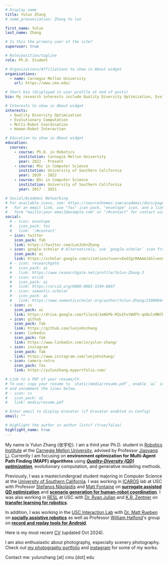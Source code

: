 ```yaml
---
# Display name
title: Yulun Zhang
# name_pronunciation: Zhang Yu lun

first_name: Yulun
last_name: Zhang

# Is this the primary user of the site?
superuser: true

# Role/position/tagline
role: Ph.D. Student

# Organizations/Affiliations to show in About widget
organizations:
  - name: Carnegie Mellon University
    url: https://www.cmu.edu/

# Short bio (displayed in user profile at end of posts)
bio: My research interests include Quality Diversity Optimization, Evolutionary Computation, Multi-Robot Coordination, and Human-Robot Interaction.

# Interests to show in About widget
interests:
  - Quality Diversity Optimization
  - Evolutionary Computation
  - Multi-Robot Coordination
  - Human-Robot Interaction

# Education to show in About widget
education:
  courses:
    - course: Ph.D. in Robotics
      institution: Carnegie Mellon University
      year: 2022 - Present
    - course: MSc in Computer Science
      institution: University of Southern California
      year: 2020 - 2022
    - course: BSc in Computer Science
      institution: University of Southern California
      year: 2017 - 2021

# Social/Academic Networking
# For available icons, see: https://sourcethemes.com/academic/docs/page-builder/#icons
#   For an email link, use "fas" icon pack, "envelope" icon, and a link in the
#   form "mailto:your-email@example.com" or "/#contact" for contact widget.
social:
  # - icon: envelope
  #   icon_pack: fas
  #   link: '/#contact'
  - icon: twitter
    icon_pack: fab
    link: https://twitter.com/LunJohnZhang
  - icon: google-scholar # Alternatively, use `google-scholar` icon from `ai` icon pack
    icon_pack: ai
    link: https://scholar.google.com/citations?user=Eed2gcMAAAAJ&hl=en&oi=sra
  # - icon: researchgate
  #   icon_pack: ai
  #   link: https://www.researchgate.net/profile/Yulun-Zhang-3
  # - icon: orcid
  #   icon_pack: ai
  #   link: https://orcid.org/0000-0003-3199-8697
  # - icon: semantic-scholar
  #   icon_pack: ai
  #   link: https://www.semanticscholar.org/author/Yulun-Zhang/2108094463
  - icon: cv
    icon_pack: ai
    link: https://drive.google.com/file/d/1eNkPb-MZoIFxYWdFh-qV8ulnMNTbmcII/view?usp=sharing
  - icon: github
    icon_pack: fab
    link: https://github.com/lunjohnzhang
  - icon: linkedin
    icon_pack: fab
    link: https://www.linkedin.com/in/yulun-zhang/
  - icon: instagram
    icon_pack: fab
    link: https://www.instagram.com/lunjohnzhang/
  - icon: camera-retro
    icon_pack: fas
    link: https://yulunzhang.myportfolio.com/

# Link to a PDF of your resume/CV.
# To use: copy your resume to `static/media/resume.pdf`, enable `ai` icons in `params.toml`,
# and uncomment the lines below.
# - icon: cv
#   icon_pack: ai
#   link: media/resume.pdf

# Enter email to display Gravatar (if Gravatar enabled in Config)
email: ""

# Highlight the author in author lists? (true/false)
highlight_name: true
---
```


My name is Yulun Zhang (张宇伦). I am a third year Ph.D. student in [Robotics Institute](https://www.ri.cmu.edu/) at the [Carnegie Mellon University](https://www.cmu.edu/), advised by Professor [Jiaoyang Li](https://jiaoyangli.me/). Currently I am focusing on **environment optimization for Multi-Agent Path Finding (MAPF) algorithms** using [***Quality-Diversity (QD) optimization***](https://quality-diversity.github.io/), evolutionary computation, and generative modeling methods.
<!-- As a long-term goal, I would like to bring QD optimization and Evolutionary Optimization to Robotics, expanding their applicability and scalability. -->

Previously, I was a master/undergrad student majoring in Computer Science at the [University of Southern California](https://www.usc.edu/). I was working in [ICAROS](http://icaros.usc.edu/) lab at USC with Professor [Stefanos Nikolaidis](https://stefanosnikolaidis.net/) and [Matt Fontaine](https://www.linkedin.com/in/matthew-fontaine-53510b122/) on [**surrogate assisted QD optimization**](/publication/zhang2022dsa-me) and [**scenario generation for human-robot coordination**](https://overcooked-lsi.github.io/). I was also working in [RESL](https://robotics.usc.edu/resl/) at USC with [Dr. Ryan Julian](https://ryanjulian.me/) and [K.R. Zentner](https://zentner.io/) on [**transfer learning for robotics**](https://sites.google.com/view/task-policy-transfer).

In addition, I was working in the [USC Interaction Lab](https://uscinteractionlab.web.app/) with [Dr. Matt Rueben](https://matthewrueben.github.io/) on [**socially assistive robotics**](publication/rueben2021volume/) as well as Professor [William Halfond](https://viterbi-web.usc.edu/~halfond/)'s group on [**record and replay tools for Android**](project/reran/).

Here is my most recent [CV](https://drive.google.com/file/d/1eNkPb-MZoIFxYWdFh-qV8ulnMNTbmcII/view?usp=sharing) (updated Oct 2024).

I am also enthusiastic about photography, especially scenery photography. Check out [my photography portfolio](https://yulunzhang.myportfolio.com/) and [instagram](https://www.instagram.com/lunjohnzhang/) for some of my works.

Contact me: yulunzhang \[at\] cmu \[dot\] edu